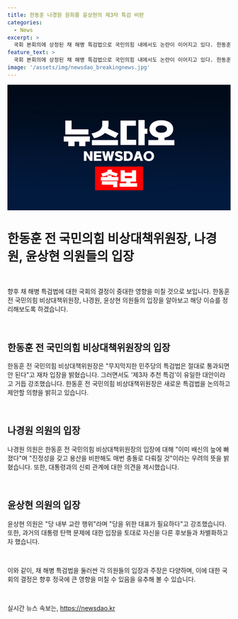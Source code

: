 ```yaml
---
title: 한동훈 나경원 원희룡 윤상현의 제3자 특검 비판
categories:
  - News
excerpt: >
  국회 본회의에 상정된 채 해병 특검법으로 국민의힘 내에서도 논란이 이어지고 있다. 한동훈 전 국민의힘 비상대책위원장은 당 대표가 될 경우 새로운 특검법을 제안할 것이라며, 한편으로는 제3자 추천 특검을 강조했다. 그러나 나경원, 윤상현 의원과 원희룡 전 장관은 한 전 위원장의 주장을 비판하며 의견을 제시했다. 이에 나머지 세 후보는 경북 지역을 중심으로 활동하고 있다. 논란이 지속되는 가운데 각자의 입장을 강력하게 주장하고 있다.
feature_text: >
  국회 본회의에 상정된 채 해병 특검법으로 국민의힘 내에서도 논란이 이어지고 있다. 한동훈 전 국민의힘 비상대책위원장은 당 대표가 될 경우 새로운 특검법을 제안할 것이라며, 한편으로는 제3자 추천 특검을 강조했다. 그러나 나경원, 윤상현 의원과 원희룡 전 장관은 한 전 위원장의 주장을 비판하며 의견을 제시했다. 이에 나머지 세 후보는 경북 지역을 중심으로 활동하고 있다. 논란이 지속되는 가운데 각자의 입장을 강력하게 주장하고 있다.
image: '/assets/img/newsdao_breakingnews.jpg'
---
```


<p><img src="/assets/img/newsdao_breakingnews.jpg" alt="cryptoinkorea 속보" /></p>

<h1 data-ke-size="size28">한동훈 전 국민의힘 비상대책위원장, 나경원, 윤상현 의원들의 입장</h1>

<p data-ke-size="size16">&nbsp;</p>

<p>향후 채 해병 특검법에 대한 국회의 결정이 중대한 영향을 미칠 것으로 보입니다. 한동훈 전 국민의힘 비상대책위원장, 나경원, 윤상현 의원들의 입장을 알아보고 해당 이슈를 정리해보도록 하겠습니다.</p>

<p data-ke-size="size16">&nbsp;</p>

<h2 data-ke-size="size26">한동훈 전 국민의힘 비상대책위원장의 입장</h2>

<p data-ke-size="size16">한동훈 전 국민의힘 비상대책위원장은 "무지막지한 민주당의 특검법은 절대로 통과되면 안 된다"고 재차 입장을 밝혔습니다. 그러면서도 '제3자 추천 특검'이 유일한 대안이라고 거듭 강조했습니다. 한동훈 전 국민의힘 비상대책위원장은 새로운 특검법을 논의하고 제안할 의향을 밝히고 있습니다.</p>

<p data-ke-size="size16">&nbsp;</p>

<h2 data-ke-size="size26">나경원 의원의 입장</h2>

<p data-ke-size="size16">나경원 의원은 한동훈 전 국민의힘 비상대책위원장의 입장에 대해 "이미 배신의 늪에 빠졌다"며 "진정성을 갖고 용산을 비판해도 매번 충돌로 다뤄질 것"이라는 우려의 뜻을 밝혔습니다. 또한, 대통령과의 신뢰 관계에 대한 의견을 제시했습니다.</p>

<p data-ke-size="size16">&nbsp;</p>

<h2 data-ke-size="size26">윤상현 의원의 입장</h2>

<p data-ke-size="size16">윤상현 의원은 "당 내부 교란 행위"라며 "당을 위한 대표가 필요하다"고 강조했습니다. 또한, 과거의 대통령 탄핵 문제에 대한 입장을 토대로 자신을 다른 후보들과 차별화하고자 했습니다.</p>

<p data-ke-size="size16">&nbsp;</p>

<p>이와 같이, 채 해병 특검법을 둘러싼 각 의원들의 입장과 주장은 다양하며, 이에 대한 국회의 결정은 향후 정국에 큰 영향을 미칠 수 있음을 유추해 볼 수 있습니다.</p>

<p data-ke-size="size16">&nbsp;</p>
실시간 뉴스 속보는, <a href="https://newsdao.kr" rel="dofollow">https://newsdao.kr</a>


